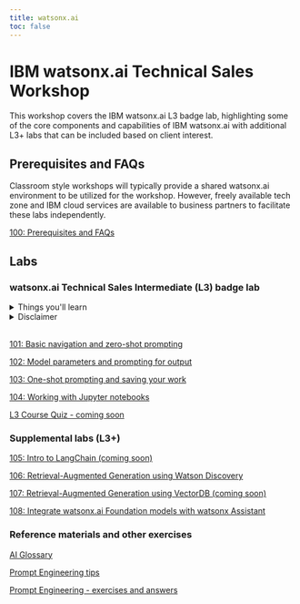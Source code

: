 ```yaml
---
title: watsonx.ai
toc: false
---
```


# IBM watsonx.ai Technical Sales Workshop

This workshop covers the IBM watsonx.ai L3 badge lab, highlighting some of the core components and capabilities of IBM watsonx.ai with additional L3+ labs that can be included based on client interest.

## Prerequisites and FAQs

Classroom style workshops will typically provide a shared watsonx.ai environment to be utilized for the workshop. However, freely available tech zone and IBM cloud services are available to business partners to facilitate these labs independently.

[100: Prerequisites and FAQs](/watsonx/watsonxai/100)

## Labs

### watsonx.ai Technical Sales Intermediate (L3) badge lab

<details>
  <summary>Things you'll learn</summary>

  - The watsonx.ai web based Prompt Lab UI, including Structured and Freeform interface, sample prompts, model information panels and model parameter panel.
  - Strengths and weaknesses of different models
  - An overview of the model parameters and how they influence output.
  - Zero shot vs. Few shot prompting
  - Using prompts to generate specific output
  - Saving prompts and prompt sessions
  - Restoring a prompt to an earlier state via prompt history
  - Saving prompts to a Jupyter notebook and working with the Jupyter notebook
</details>

<details>
<summary>Disclaimer</summary>

Watsonx.ai is being developed and released in an agile manner, which may result in some of the lab screenshots looking slightly different from what you see in the UI.  You may notice the following differences:

- Additional foundation models in the library list
- Tweaks to the user interface (location of buttons, text/labels for various fields) 
- Additional tabs/buttons (especially when the Tuning Studio is released).

None of the above changes should impact the labs in this document.  However, there are a few possible changes that would compromise the integrity of the lab:

- Ongoing tuning of the foundation models may result in varied results.
- Updates to the sample prompt default text may change. The original text for all prompts has been provided in the lab document if you need to copy/paste to the prompt UI. 
</details>

<br />

[101: Basic navigation and zero-shot prompting](/watsonx/watsonxai/101)

[102: Model parameters and prompting for output](/watsonx/watsonxai/102)

[103: One-shot prompting and saving your work](/watsonx/watsonxai/103)

[104: Working with Jupyter notebooks](/watsonx/watsonxai/104)

[L3 Course Quiz - coming soon]()


### Supplemental labs (L3+)

[105: Intro to LangChain (coming soon)](/watsonx/watsonxai/105)

[106: Retrieval-Augmented Generation using Watson Discovery](/watsonx/watsonxai/106)

[107: Retrieval-Augmented Generation using VectorDB (coming soon)]()

[108: Integrate watsonx.ai Foundation models with watsonx Assistant](/watsonx/watsonxai/108)


### Reference materials and other exercises
[AI Glossary](/watsonx/watsonxai/ref100)

[Prompt Engineering tips](/watsonx/watsonxai/ref101)

[Prompt Engineering - exercises and answers](/watsonx/watsonxai/ref102)
